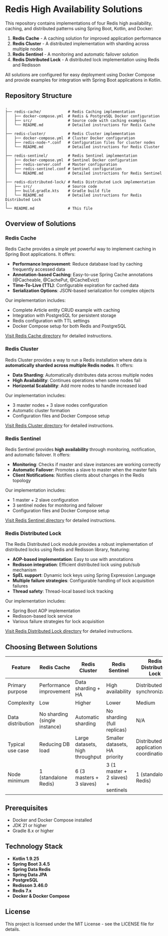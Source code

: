 # Redis High Availability Solutions

This repository contains implementations of four Redis high availability, caching, and distributed patterns using Spring Boot, Kotlin, and Docker:

1. **Redis Cache** - A caching solution for improved application performance
2. **Redis Cluster** - A distributed implementation with sharding across multiple nodes
3. **Redis Sentinel** - A monitoring and automatic failover solution
4. **Redis Distributed Lock** - A distributed lock implementation using Redis and Redisson

All solutions are configured for easy deployment using Docker Compose and provide examples for integration with Spring Boot applications in Kotlin.

## Repository Structure

```
.
├── redis-cache/            # Redis Caching implementation
│   ├── docker-compose.yml  # Redis & PostgreSQL Docker configuration
│   ├── src/                # Source code with caching examples
│   └── README.md           # Detailed instructions for Redis Cache
│
├── redis-cluster/          # Redis Cluster implementation
│   ├── docker-compose.yml  # Cluster Docker configuration
│   ├── redis-node-*.conf   # Configuration files for cluster nodes
│   └── README.md           # Detailed instructions for Redis Cluster
│
├── redis-sentinel/         # Redis Sentinel implementation
│   ├── docker-compose.yml  # Sentinel Docker configuration
│   ├── redis-server.conf   # Master configuration
│   ├── redis-sentinel.conf # Sentinel configuration
│   └── README.md           # Detailed instructions for Redis Sentinel
│
├── redis-distributed-lock/ # Redis Distributed Lock implementation
│   ├── src/                # Source code
│   ├── build.gradle.kts    # Gradle build file
│   └── README.md           # Detailed instructions for Redis Distributed Lock
│ 
└── README.md               # This file
```

## Overview of Solutions

### Redis Cache

Redis Cache provides a simple yet powerful way to implement caching in Spring Boot applications. It offers:

- **Performance Improvement**: Reduce database load by caching frequently accessed data
- **Annotation-based Caching**: Easy-to-use Spring Cache annotations (@Cacheable, @CachePut, @CacheEvict)
- **Time-To-Live (TTL)**: Configurable expiration for cached data
- **Serialization Options**: JSON-based serialization for complex objects

Our implementation includes:
- Complete Article entity CRUD example with caching
- Integration with PostgreSQL for persistent storage
- Redis configuration with TTL settings
- Docker Compose setup for both Redis and PostgreSQL

[Visit Redis Cache directory](./redis-cache) for detailed instructions.

### Redis Cluster

Redis Cluster provides a way to run a Redis installation where data is **automatically sharded across multiple Redis nodes**. It offers:

- **Data Sharding**: Automatically distributes data across multiple nodes
- **High Availability**: Continues operations when some nodes fail
- **Horizontal Scalability**: Add more nodes to handle increased load

Our implementation includes:
- 3 master nodes + 3 slave nodes configuration
- Automatic cluster formation
- Configuration files and Docker Compose setup

[Visit Redis Cluster directory](./redis-cluster) for detailed instructions.

### Redis Sentinel

Redis Sentinel provides **high availability** through monitoring, notification, and automatic failover. It offers:

- **Monitoring**: Checks if master and slave instances are working correctly
- **Automatic Failover**: Promotes a slave to master when the master fails
- **Client Notifications**: Notifies clients about changes in the Redis topology

Our implementation includes:
- 1 master + 2 slave configuration
- 3 sentinel nodes for monitoring and failover
- Configuration files and Docker Compose setup

[Visit Redis Sentinel directory](./redis-sentinel) for detailed instructions.

### Redis Distributed Lock

The Redis Distributed Lock module provides a robust implementation of distributed locks using Redis and Redisson library, featuring:

- **AOP-based implementation**: Easy to use with annotations
- **Redisson integration**: Efficient distributed lock using pub/sub mechanism
- **SpEL support**: Dynamic lock keys using Spring Expression Language
- **Multiple failure strategies**: Configurable handling of lock acquisition failures
- **Thread safety**: Thread-local based lock tracking

Our implementation includes:
- Spring Boot AOP implementation
- Redisson-based lock service
- Various failure strategies for lock acquisition

[Visit Redis Distributed Lock directory](./redis-distributed-lock) for detailed instructions.

## Choosing Between Solutions

| Feature | Redis Cache | Redis Cluster | Redis Sentinel | Redis Distributed Lock |
|---------|-------------|---------------|----------------|------------------------|
| Primary purpose | Performance improvement | Data sharding + HA | High availability | Distributed synchronization |
| Complexity | Low | Higher | Lower | Medium |
| Data distribution | No sharding (single instance) | Automatic sharding | No sharding (full replicas) | N/A |
| Typical use case | Reducing DB load | Large datasets, high throughput | Smaller datasets, HA priority | Distributed application coordination |
| Node minimum | 1 (standalone Redis) | 6 (3 masters + 3 slaves) | 3 (1 master + 2 slaves) + sentinels | 1 (standalone Redis) |

## Prerequisites

- Docker and Docker Compose installed
- JDK 21 or higher
- Gradle 8.x or higher

## Technology Stack

- **Kotlin 1.9.25**
- **Spring Boot 3.4.5**
- **Spring Data Redis**
- **Spring Data JPA**
- **PostgreSQL**
- **Redisson 3.46.0**
- **Redis 7.x**
- **Docker & Docker Compose**

## License

This project is licensed under the MIT License - see the LICENSE file for details.